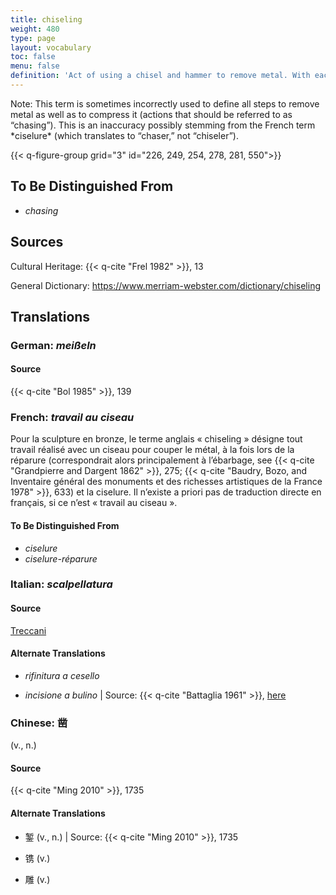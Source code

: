 ```yaml
---
title: chiseling
weight: 480
type: page
layout: vocabulary
toc: false
menu: false
definition: 'Act of using a chisel and hammer to remove metal. With each strike of the hammer the tool jumps, often leaving a visible “step.” Chiseling may be part of either fettling or chasing.'
---
```


<div class="backmatter">
Note: This term is sometimes incorrectly used to define all steps to remove metal as well as to compress it (actions that should be referred to as “chasing”). This is an inaccuracy possibly stemming from the French term *ciselure* (which translates to “chaser,” not “chiseler”).
</div>

{{< q-figure-group grid="3" id="226, 249, 254, 278, 281, 550">}}

## To Be Distinguished From

- *chasing*

## Sources

Cultural Heritage: {{< q-cite "Frel 1982" >}}, 13

General Dictionary: <https://www.merriam-webster.com/dictionary/chiseling>

## Translations

<div class="accordion">

### **German**: *meißeln*

#### Source

{{< q-cite "Bol 1985" >}}, 139

### **French**: *travail au ciseau*

Pour la sculpture en bronze, le terme anglais « chiseling » désigne tout travail réalisé avec un ciseau pour couper le métal, à la fois lors de la réparure (correspondrait alors principalement à l’ébarbage, see {{< q-cite "Grandpierre and Dargent 1862" >}}, 275; {{< q-cite "Baudry, Bozo, and Inventaire général des monuments et des richesses artistiques de la France 1978" >}}, 633) et la ciselure. Il n’existe a priori pas de traduction directe en français, si ce n’est « travail au ciseau ».

#### To Be Distinguished From

- *ciselure*
- *ciselure-réparure*

### **Italian**: *scalpellatura*

#### Source

[Treccani](https://www.treccani.it/vocabolario/scalpellatura/)

#### Alternate Translations

- *rifinitura a cesello*

- *incisione a bulino* | Source: {{< q-cite "Battaglia 1961" >}}, [here](#)

### **Chinese**: 凿

(v., n.)

#### Source

{{< q-cite "Ming 2010" >}}, 1735

#### Alternate Translations

- 錾 (v., n.) | Source: {{< q-cite "Ming 2010" >}}, 1735

- 镌 (v.)

- 雕 (v.)

</div>
